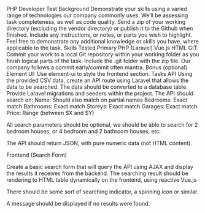 PHP Developer Test 
Background 
Demonstrate your skills using a varied range of technologies our company commonly uses. 
We’ll be assessing task completeness, as well as code quality. 
Send a zip of your working directory (excluding the vendor directory) or publish it to the Github when finished. Include any instructions, or notes, or parts you wish to highlight. Feel free to demonstrate any additional knowledge or skills you have, where applicable to the task. 
Skills Tested 
Primary 
PHP (Laravel)
Vue.js
HTML
GIT: Commit your work to a local Git repository within your working folder as you finish logical parts of the task. Include the .git folder with the zip file. Our company follows a commit early/commit often mantra.
Bonus (optional) 
Element UI: Use element-ui to style the frontend section.
Tasks 
API 
Using the provided CSV data, create an API route using Laravel that allows the data to be searched. 
The data should be converted to a database table. Provide Laravel migrations and seeders within the project. 
The API should search on: 
Name: Should also match on partial names
Bedrooms: Exact match
Bathrooms: Exact match 
Storeys: Exact match 
Garages: Exact match 
Price: Range (between $X and $Y) 
 
All search parameters should be optional, we should be able to search for 2 bedroom houses, or 4 bedroom and 2 bathroom houses, etc. 
 
The API should return JSON, with pure numeric data (not HTML content). 
 
Frontend (Search Form) 
 
Create a basic search form that will query the API using AJAX and display the results it receives from the backend. The searching result should be rendering to HTML table dynamically on the frontend, using reactive Vue.js

There should be some sort of searching indicator, a spinning icon or similar. 
 
A message should be displayed if no results were found. 
